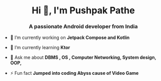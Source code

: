 <h1 align="center">Hi 👋, I'm Pushpak Pathe</h1>
<h3 align="center">A passionate Android developer from India</h3>

- 🔭 I’m currently working on **Jetpack Compose and Kotlin**

- 🌱 I’m currently learning **Ktor**

- 💬 Ask me about **DBMS , OS , Computer Networking, System design, OOP,**

- ⚡ Fun fact **Jumped into coding Abyss cause of Video Game**

